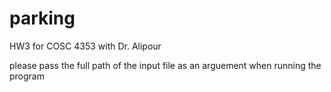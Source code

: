 # parking
 HW3 for COSC 4353 with Dr. Alipour
 
 please pass the full path of the input file as an arguement when running the program
